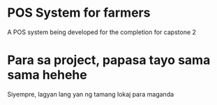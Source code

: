 # POS System for farmers
A POS system being developed for the completion for capstone 2
# Para sa project, papasa tayo sama sama hehehe
Siyempre, lagyan lang yan ng tamang lokaj para maganda
